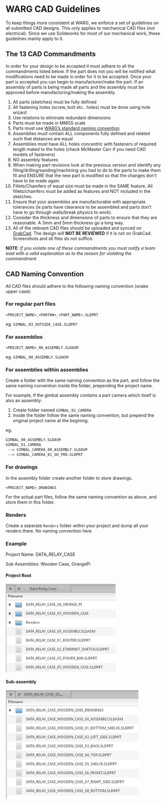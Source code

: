 # WARG CAD Guidelines
To keep things more consistent at WARG, we enforce a set of guidelines on all submitted CAD designs. This only applies to mechanical CAD files (not electrical). Since we use Solidworks for most of our mechanical work, these guidelines mainly apply to it. 

## The 13 CAD Commandments
In order for your design to be accepted it must adhere to all the commandments listed below. If the part does not you will be notified what modifications need to be made in order for it to be accepted. Once your part is accepted you can begin to manufacturer/make the part. If an assembly of parts is being made all parts and the assembly must be approved before manufacturing/making the assembly.

1. All parts (sketches) must be fully defined
2. All fastening holes (screw, bolt etc.. holes) must be done using hole wizard
3. Use relations to eliminate redundant dimensions
4. Parts must be made in MMGS scale
5. Parts must use [WARG’s standard naming convention](#cad-naming-convention)
6. Assemblies must contain ALL components fully defined and related such that distances are equal
7. Assemblies must have ALL holes concentric with fasteners of required length mated to the holes (check McMaster Carr if you need CAD models of fasteners)
8. NO assembly features
9. When making part revisions look at the previous version and identify any filing/drilling/sanding/machining you had to do to the parts to make them fit and ENSURE that the new part is modified so that the changes don’t have to be made again.
10. Fillets/Chamfers of equal size must be made in the SAME feature. All fillets/chamfers must be added as features and NOT included in the sketches.
11. Ensure that your assemblies are manufacturable with appropriate tolerances (ie parts have clearance to be assembled and parts don’t have to go through walls/break physics to work).
12. Consider the thickness and dimensions of parts to ensure that they are reasonable. A 3mm and 5mm thickness go a long way.
13. All of the relevant CAD files should be uploaded and synced on [GrabCad](https://grabcad.com/). The design will **NOT BE REVIEWED** if it is not on GrabCad. Screenshots and stl files do not suffice.

**NOTE**: *If you violate one of these commandments you must notify a team lead with a valid explanation as to the reason for violating the commandment*

## CAD Naming Convention
All CAD files should adhere to the following naming convention (snake upper case):

### For regular part files
```
<PROJECT_NAME>_<PART##>_<PART_NAME>.SLDPRT
```
eg. `GIMBAL_03_OUTSIDE_CASE.SLDPRT`

### For assemblies
```
<PROJECT_NAME>_00_ASSEMBLY.SLDASM
```
eg. `GIMBAL_00_ASSEMBLY.SLDASM`

### For assemblies within assemblies
Create a folder with the same naming convention as the part, and follow the same naming convention inside the folder, prepending the project name.

For example, if the gimbal assembly contains a part camera which itself is also an assembly:

1. Create folder named `GIMBAL_02_CAMERA`
2. Inside the folder follow the same naming convention, but prepend the original project name at the begining.

eg.
```
GIMBAL_00_ASSEMBLY.SLDASM
GIMBAL_O1_CAMERA
 --> GIMBAL_CAMERA_00_ASSEMBLY.SLDASM
 --> GIMBAL_CAMERA_01_GO_PRO.SLDPRT
```
### For drawings
In the assembly folder create another folder to store drawings.
```
<PROJECT_NAME>_DRAWINGS
```
For the actual part files, follow the same naming convention as above, and store them in this folder.

### Renders
Create a seperate `Renders` folder within your project and dump all your renders there. No naming convention here

### Example
Project Name: DATA_RELAY_CASE

Sub Assemblies: Wooden Case, OrangePi

#### Project Root
![](../images/mechanical/name-convention-example1.png)

#### Sub-assembly
![](../images/mechanical/name-convention-example2.png)